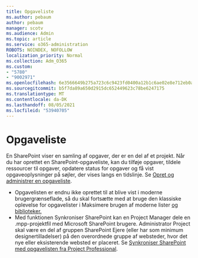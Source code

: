 ```yaml
---
title: Opgaveliste
ms.author: pebaum
author: pebaum
manager: scotv
ms.audience: Admin
ms.topic: article
ms.service: o365-administration
ROBOTS: NOINDEX, NOFOLLOW
localization_priority: Normal
ms.collection: Adm_O365
ms.custom:
- "5780"
- "9002971"
ms.openlocfilehash: 6e3566649b275a723c6c9423fd0400a12b1c6ae02e8e712eb0acc611720c72d9
ms.sourcegitcommit: b5f7da89a650d2915dc652449623c78be6247175
ms.translationtype: MT
ms.contentlocale: da-DK
ms.lasthandoff: 08/05/2021
ms.locfileid: "53940705"
---
```

# <a name="task-list"></a>Opgaveliste

En SharePoint viser en samling af opgaver, der er en del af et projekt. Når du har oprettet en SharePoint-opgaveliste, kan du tilføje opgaver, tildele ressourcer til opgaver, opdatere status for opgaver og få vist opgaveoplysninger på søjler, der vises langs en tidslinje. Se [Opret og administrer en opgaveliste](https://support.microsoft.com/office/466ad207-46fd-4c77-9af1-41bc23cec21a).  

-   Opgavelisten er endnu ikke oprettet til at blive vist i moderne brugergrænseflade, så du skal fortsætte med at bruge den klassiske oplevelse for opgavelister i Maksimere brugen af moderne lister [og biblioteker.](https://docs.microsoft.com/sharepoint/dev/transform/modernize-userinterface-lists-and-libraries)
-   Med funktionen Synkroniser SharePoint kan en Project Manager dele en .mpp-projektfil med Microsoft SharePoint brugere. Administrator Project skal være en del af gruppen SharePoint Ejere (eller har som minimum designertilladelser) på den overordnede gruppe af websteder, hvor det nye eller eksisterende websted er placeret. Se [Synkroniser SharePoint med opgavelisten fra Project Professional](https://docs.microsoft.com/office/troubleshoot/project/sync-with-tasks-from-project).